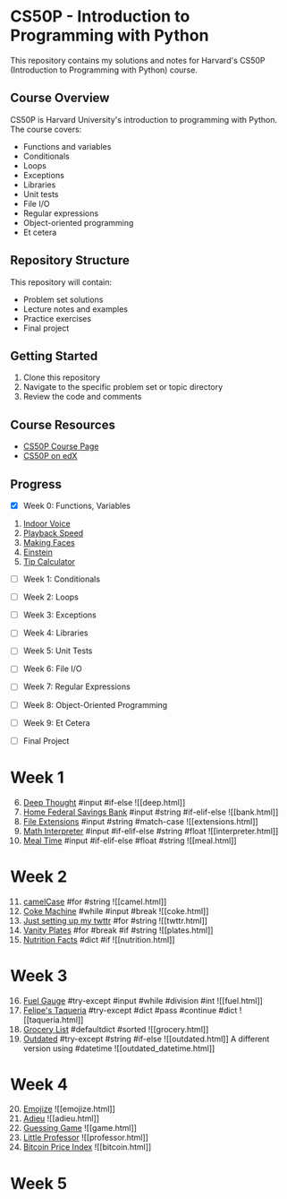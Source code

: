# CS50P - Introduction to Programming with Python

This repository contains my solutions and notes for Harvard's CS50P (Introduction to Programming with Python) course.

## Course Overview

CS50P is Harvard University's introduction to programming with Python. The course covers:
- Functions and variables
- Conditionals
- Loops
- Exceptions
- Libraries
- Unit tests
- File I/O
- Regular expressions
- Object-oriented programming
- Et cetera

## Repository Structure

This repository will contain:
- Problem set solutions
- Lecture notes and examples
- Practice exercises
- Final project

## Getting Started

1. Clone this repository
2. Navigate to the specific problem set or topic directory
3. Review the code and comments

## Course Resources

- [CS50P Course Page](https://cs50.harvard.edu/python/)
- [CS50P on edX](https://www.edx.org/course/cs50s-introduction-to-programming-with-python)

## Progress

- [x] Week 0: Functions, Variables
1. [Indoor Voice](https://cs50.harvard.edu/python/2022/psets/0/indoor/)
2. [Playback Speed](https://cs50.harvard.edu/python/2022/psets/0/playback/)
3. [Making Faces](https://cs50.harvard.edu/python/2022/psets/0/faces/)
4. [Einstein](https://cs50.harvard.edu/python/2022/psets/0/einstein/)
5. [Tip Calculator](https://cs50.harvard.edu/python/2022/psets/0/tip/)
- [ ] Week 1: Conditionals
  
- [ ] Week 2: Loops
- [ ] Week 3: Exceptions
- [ ] Week 4: Libraries
- [ ] Week 5: Unit Tests
- [ ] Week 6: File I/O
- [ ] Week 7: Regular Expressions
- [ ] Week 8: Object-Oriented Programming
- [ ] Week 9: Et Cetera
- [ ] Final Project

# Week 1
6. [Deep Thought](https://cs50.harvard.edu/python/2022/psets/1/deep/)
#input #if-else
![[deep.html]]
7. [Home Federal Savings Bank](https://cs50.harvard.edu/python/2022/psets/1/bank/)
#input #string #if-elif-else
![[bank.html]]
8. [File Extensions](https://cs50.harvard.edu/python/2022/psets/1/extensions/)
#input #string #match-case
![[extensions.html]]
9. [Math Interpreter](https://cs50.harvard.edu/python/2022/psets/1/interpreter/#math-interpreter)
#input #if-elif-else #string #float
![[interpreter.html]]
10. [Meal Time](https://cs50.harvard.edu/python/2022/psets/1/meal/)
#input #if-elif-else #float #string 
![[meal.html]]
# Week 2
11. [camelCase](https://cs50.harvard.edu/python/2022/psets/2/camel/)
#for #string 
![[camel.html]]
12. [Coke Machine](https://cs50.harvard.edu/python/2022/psets/2/coke/)
#while #input #break
![[coke.html]]
13. [Just setting up my twttr](https://cs50.harvard.edu/python/2022/psets/2/twttr/)
#for #string 
![[twttr.html]]
14. [Vanity Plates](https://cs50.harvard.edu/python/2022/psets/2/plates/)
#for #break #if #string 
![[plates.html]]
15. [Nutrition Facts](https://cs50.harvard.edu/python/2022/psets/2/nutrition/)
#dict #if 
![[nutrition.html]]

# Week 3
16. [Fuel Gauge](https://cs50.harvard.edu/python/2022/psets/3/fuel/)
#try-except #input #while #division #int
![[fuel.html]]
17. [Felipe's Taqueria](https://cs50.harvard.edu/python/2022/psets/3/taqueria/)
#try-except #dict #pass #continue #dict
![[taqueria.html]]
18. [Grocery List](https://cs50.harvard.edu/python/2022/psets/3/grocery/)
#defaultdict #sorted
![[grocery.html]]
19. [Outdated](https://cs50.harvard.edu/python/2022/psets/3/outdated/)
#try-except #string #if-else
![[outdated.html]]
A different version using #datetime
![[outdated_datetime.html]]

# Week 4
20. [Emojize](https://cs50.harvard.edu/python/2022/psets/4/emojize/)
![[emojize.html]]
21. [Adieu](https://cs50.harvard.edu/python/2022/psets/4/adieu/)
![[adieu.html]]
22. [Guessing Game](https://cs50.harvard.edu/python/2022/psets/4/game/)
![[game.html]]
23. [Little Professor](https://cs50.harvard.edu/python/2022/psets/4/professor/)
![[professor.html]]
24. [Bitcoin Price Index](https://cs50.harvard.edu/python/2022/psets/4/bitcoin/)
![[bitcoin.html]]

# Week 5
